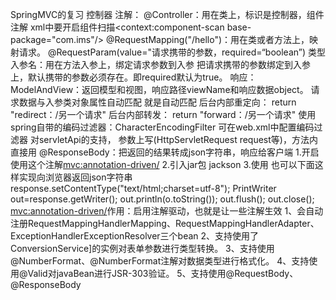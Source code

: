 SpringMVC的复习
控制器
   注解：
        @Controller：用在类上，标识是控制器，组件注解
            xml中要开启组件扫描<context:component-scan base-package="com.ims"/>
        @RequestMapping("/hello")：用在类或者方法上，映射请求。
        @RequestParam(value="请求携带的参数，required=“boolean”) 类型 入参名：用在方法入参上，绑定请求参数到入参
            把请求携带的参数绑定到入参上，默认携带的参数必须存在。即required默认为true。
   响应：
        ModelAndView：返回模型和视图，响应路径viewName和响应数据object。
   请求数据与入参类对象属性自动匹配
        就是自动匹配
   后台内部重定向：
        return "redirect：/另一个请求"
   后台内部转发： 
        return "forward：/另一个请求"
   使用spring自带的编码过滤器：CharacterEncodingFilter
        可在web.xml中配置编码过滤器
   对servletApi的支持，
        参数上写(HttpServletRequest request等)，方法内直接用
   @ResponseBody：把返回的结果转成json字符串，响应给客户端
        1.开启使用这个注解<mvc:annotation-driven/>
        2.引入jar包 jackson
        3.使用
       也可以下面这样实现向浏览器返回json字符串
           response.setContentType("text/html;charset=utf-8");
           PrintWriter out=response.getWriter();
           out.println(o.toString());
           out.flush();
           out.close();
   <mvc:annotation-driven/>作用：启用注解驱动，也就是让一些注解生效
       1、会自动注册RequestMappingHandlerMapping、RequestMappingHandlerAdapter、ExceptionHandlerExceptionResolver三个bean
       2、支持使用了ConversionService]的实例对表单参数进行类型转换。
       3、支持使用@NumberFormat、@NumberFormat注解对数据类型进行格式化。
       4、支持使用@Valid对javaBean进行JSR-303验证。
       5、支持使用@RequestBody、@ResponseBody